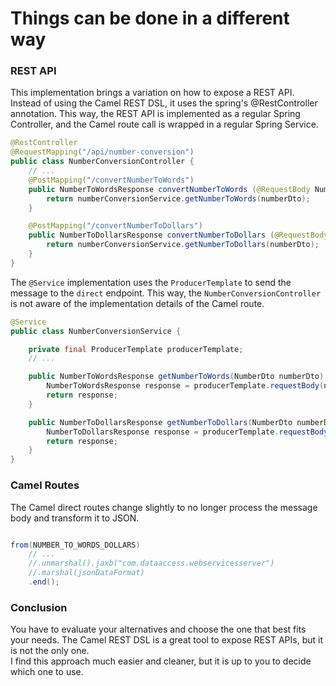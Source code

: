 # Things can be done in a different way

### REST API

This implementation brings a variation on how to expose a REST API. Instead of using the Camel REST DSL, 
it uses the spring's @RestController annotation. This way, the REST API is implemented as a regular Spring
Controller, and the Camel route call is wrapped in a regular Spring Service.

```java
@RestController
@RequestMapping("/api/number-conversion")
public class NumberConversionController {
    // ...
    @PostMapping("/convertNumberToWords")
    public NumberToWordsResponse convertNumberToWords (@RequestBody NumberDto numberDto) {
        return numberConversionService.getNumberToWords(numberDto);
    }

    @PostMapping("/convertNumberToDollars")
    public NumberToDollarsResponse convertNumberToDollars (@RequestBody NumberDto numberDto) {
        return numberConversionService.getNumberToDollars(numberDto);
    }
}
```
The <code>@Service</code> implementation uses the <code>ProducerTemplate</code> to send the message to the
<code>direct</code> endpoint. This way, the <code>NumberConversionController</code> is not aware of the
implementation details of the Camel route.

```java
@Service
public class NumberConversionService {

    private final ProducerTemplate producerTemplate;
    // ...

    public NumberToWordsResponse getNumberToWords(NumberDto numberDto) {
        NumberToWordsResponse response = producerTemplate.requestBody(numberConversionRoutes.getNumberToWordsRoute(), numberDto, NumberToWordsResponse.class);
        return response;
    }

    public NumberToDollarsResponse getNumberToDollars(NumberDto numberDto) {
        NumberToDollarsResponse response = producerTemplate.requestBody(numberConversionRoutes.getNumberToDollarsRoute(), numberDto, NumberToDollarsResponse.class);
        return response;
    }
}
```

### Camel Routes

The Camel direct routes change slightly to no longer process the message body and transform it to JSON.

```java

from(NUMBER_TO_WORDS_DOLLARS)
    // ...
    //.unmarshal().jaxb("com.dataaccess.webservicesserver")
    //.marshal(jsonDataFormat)
    .end();
```

### Conclusion

You have to evaluate your alternatives and choose the one that best fits your needs. The Camel REST DSL is a great
tool to expose REST APIs, but it is not the only one. <br>
I find this approach much easier and cleaner, but it is up to you to decide which one to use.
